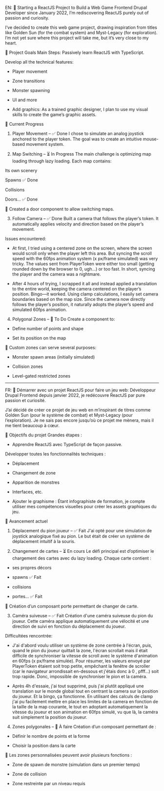EN:
🚀 Starting a ReactJS Project to Build a Web Game
Frontend Drupal Developer since January 2022, I’m rediscovering ReactJS purely out of passion and curiosity.

I’ve decided to create this web game project, drawing inspiration from titles like Golden Sun (for the combat system) and Myst-Legacy (for exploration).
I’m not yet sure where this project will take me, but it’s very close to my heart.

🧭 Project Goals
Main Steps:
Passively learn ReactJS with TypeScript.

Develop all the technical features:

- Player movement

- Zone transitions

- Monster spawning

- UI and more

- Add graphics:
As a trained graphic designer, I plan to use my visual skills to create the game’s graphic assets.

📌 Current Progress
1) Player Movement – ✅ Done
I chose to simulate an analog joystick anchored to the player token. The goal was to create an intuitive mouse-based movement system.

2) Map Switching – ⏳ In Progress
The main challenge is optimizing map loading through lazy loading.
Each map contains:

Its own scenery

Spawns ✅ Done

Collisions

Doors... ✅ Done

🔧 Created a door component to allow switching maps.

3) Follow Camera – ✅ Done
Built a camera that follows the player’s token. It automatically applies velocity and direction based on the player’s movement.

Issues encountered:
- At first, I tried using a centered zone on the screen, where the screen would scroll only when the player left this area. But syncing the scroll speed with the 60fps animation system (x px/frame simulated) was very tricky. The values sent from PlayerToken were either too small (getting rounded down by the browser to 0, ugh...) or too fast. In short, syncing the player and the camera was a nightmare.

- After 4 hours of trying, I scrapped it all and instead applied a translation to the entire world, keeping the camera centered on the player’s position. Bingo—it worked.
Using clamp calculations, I easily set camera boundaries based on the map size. Since the camera now directly follows the player’s position, it naturally adopts the player’s speed and simulated 60fps animation.

4) Polygonal Zones – 🔄 To Do
Create a component to:

- Define number of points and shape

- Set its position on the map

🎯 Custom zones can serve several purposes:

- Monster spawn areas (initially simulated)

- Collision zones

- Level-gated restricted zones


--------------------------------------------------------------------------------------------------------------------


FR:
🚀 Démarrer avec un projet ReactJS pour faire un jeu web:
Développeur Drupal Frontend depuis janvier 2022, je redécouvre ReactJS par pure passion et curiosité.

J’ai décidé de créer ce projet de jeu web en m’inspirant de titres comme Golden Sun (pour le système de combat) et Myst-Legacy (pour l’exploration).
Je ne sais pas encore jusqu’où ce projet me mènera, mais il me tient beaucoup à cœur.

🧭 Objectifs du projet
Grandes étapes :
- Apprendre ReactJS avec TypeScript de façon passive.

Développer toutes les fonctionnalités techniques :

- Déplacement

- Changement de zone

- Apparition de monstres

- Interfaces, etc.

- Ajouter le graphisme :
Étant infographiste de formation, je compte utiliser mes compétences visuelles pour créer les assets graphiques du jeu.

📌 Avancement actuel
1) Déplacement du pion joueur – ✅ Fait
J'ai opté pour une simulation de joystick analogique fixé au pion. Le but était de créer un système de déplacement intuitif à la souris.

2) Changement de cartes – ⏳ En cours
Le défi principal est d’optimiser le chargement des cartes avec du lazy loading.
Chaque carte contient :

- ses propres décors

- spawns ✅ Fait

- collisions

- portes... ✅ Fait

🔧 Création d’un composant porte permettant de changer de carte.

3) Caméra suiveuse – ✅ Fait
Création d'une caméra suiveuse du pion du joueur. Cette caméra applique
automatiquement une vélocité et une direction de suivi en fonction du déplacement
du joueur.

Difficultées rencontrée:
- J'ai d'abord voulu utiliser un système de zone centrée à l'écran, puis, quand le pion du joueur quittait la zone, l'écran scrollait mais il était difficile de synchroniser la vitesse de scroll avec le système d'animation en 60fps (x px/frame simulée). Pour résumer, les valeurs envoyé par PlayerToken étaient soit trop petite, empêchant la fenêtre de scroller (car le navigateur arrondissait en-dessous et j'étais donc à 0 , pfff...) soit trop rapide. Donc, impossible de synchroniser le pion et la caméra.

- Après 4h d'essaie, j'ai tout supprimé, puis j'ai plutôt appliqué une translation sur le monde global tout en centrant la camera sur la position du joueur. Et la bingo, ça fonctionne. En utilisant des calculs de clamp j'ai pu facilement mettre en place les limites de la camera en fonction de la taille de la map courante, le tout en adoptant automatiquement la vitesse du joueur et son animation en 60fps simulé, vu que là, la caméra suit simplement la position du joueur.

4) Zones polygonales – 🔄 À faire
Création d’un composant permettant de :

- Définir le nombre de points et la forme

- Choisir la position dans la carte

🎯 Les zones personnalisées peuvent avoir plusieurs fonctions :

- Zone de spawn de monstre (simulation dans un premier temps)

- Zone de collision

- Zone restreinte par un niveau requis

